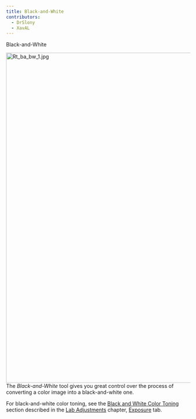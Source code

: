 ```yaml
---
title: Black-and-White
contributors:
  - DrSlony
  - XavAL
---
```


<div class="pagetitle">

Black-and-White

</div>

<img src="/images/Rt_ba_bw_1.jpg" title="Rt_ba_bw_1.jpg" width="900"
alt="Rt_ba_bw_1.jpg" /> The *Black-and-White* tool gives you great
control over the process of converting a color image into a
black-and-white one.

For black-and-white color toning, see the [Black and White Color Toning](lab_adjustments#black-and-white_color_toning) section
described in the [Lab Adjustments](lab_adjustments) chapter,
[Exposure](exposure) tab.
